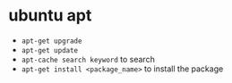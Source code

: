 # ubuntu apt

* `apt-get upgrade`
* `apt-get update`
* `apt-cache search keyword` to search
* `apt-get install <package_name>` to install the package
